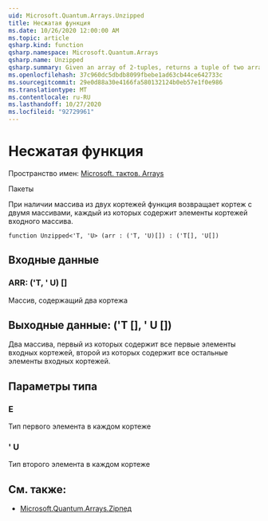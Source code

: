 ```yaml
---
uid: Microsoft.Quantum.Arrays.Unzipped
title: Несжатая функция
ms.date: 10/26/2020 12:00:00 AM
ms.topic: article
qsharp.kind: function
qsharp.namespace: Microsoft.Quantum.Arrays
qsharp.name: Unzipped
qsharp.summary: Given an array of 2-tuples, returns a tuple of two arrays, each containing the elements of the tuples of the input array.
ms.openlocfilehash: 37c960dc5dbdb8099fbebe1ad63cb44ce642733c
ms.sourcegitcommit: 29e0d88a30e4166fa580132124b0eb57e1f0e986
ms.translationtype: MT
ms.contentlocale: ru-RU
ms.lasthandoff: 10/27/2020
ms.locfileid: "92729961"
---
```

# <a name="unzipped-function"></a>Несжатая функция

Пространство имен: [Microsoft. тактов. Arrays](xref:Microsoft.Quantum.Arrays)

Пакеты [](https://nuget.org/packages/)


При наличии массива из двух кортежей функция возвращает кортеж с двумя массивами, каждый из которых содержит элементы кортежей входного массива.

```qsharp
function Unzipped<'T, 'U> (arr : ('T, 'U)[]) : ('T[], 'U[])
```


## <a name="input"></a>Входные данные

### <a name="arr--tu"></a>ARR: ('T, ' U) []

Массив, содержащий два кортежа



## <a name="output--tu"></a>Выходные данные: ('T [], ' U [])

Два массива, первый из которых содержит все первые элементы входных кортежей, второй из которых содержит все остальные элементы входных кортежей.

## <a name="type-parameters"></a>Параметры типа

### <a name="t"></a>Е

Тип первого элемента в каждом кортеже
### <a name="u"></a>' U

Тип второго элемента в каждом кортеже

## <a name="see-also"></a>См. также:

- [Microsoft.Quantum.Arrays.Zipпед](xref:Microsoft.Quantum.Arrays.Zipped)